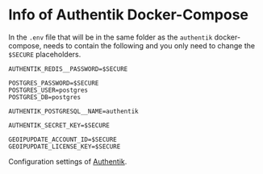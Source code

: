 # Info of Authentik Docker-Compose


In the `.env` file that will be in the same folder as the `authentik` docker-compose, needs to contain the following and you only need to change the `$SECURE` placeholders.
```
AUTHENTIK_REDIS__PASSWORD=$SECURE

POSTGRES_PASSWORD=$SECURE
POSTGRES_USER=postgres
POSTGRES_DB=postgres

AUTHENTIK_POSTGRESQL__NAME=authentik

AUTHENTIK_SECRET_KEY=$SECURE

GEOIPUPDATE_ACCOUNT_ID=$SECURE 
GEOIPUPDATE_LICENSE_KEY=$SECURE
```



Configuration settings of [Authentik](https://goauthentik.io/docs/installation/configuration).